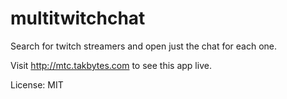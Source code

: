 multitwitchchat
=========

Search for twitch streamers and open just the chat for each one.

Visit http://mtc.takbytes.com to see this app live.

License: MIT